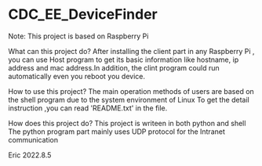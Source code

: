 # CDC_EE_DeviceFinder
Note: This project is based on Raspberry Pi

What can this project do?
    After installing the client part in any Raspberry Pi , you can use Host program to get its basic information like hostname, ip address and mac address.In addition,       the clint program could run automatically even you reboot you device.
    
How to use this project?
    The main operation methods of users are based on the shell program due to the system environment of Linux
    To get the detail instruction ,you can read 'README.txt' in the file.
    
    
How  does this project do?
    This project is writeen in both python and shell
    The python program part mainly uses UDP protocol for the Intranet communication
  
  
  
  
  
  
  
  
  
  Eric
  2022.8.5
